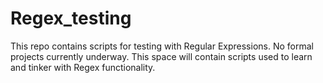 # Regex_testing

This repo contains scripts for testing with Regular Expressions. No formal projects currently underway. This space will contain scripts used to learn and tinker with Regex functionality.